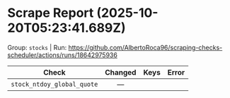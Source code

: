 # Scrape Report (2025-10-20T05:23:41.689Z)

Group: `stocks`  |  Run: https://github.com/AlbertoRoca96/scraping-checks-scheduler/actions/runs/18642975936

| Check | Changed | Keys | Error |
|---|:---:|:--|:--|
| `stock_ntdoy_global_quote` | — |  |  |

